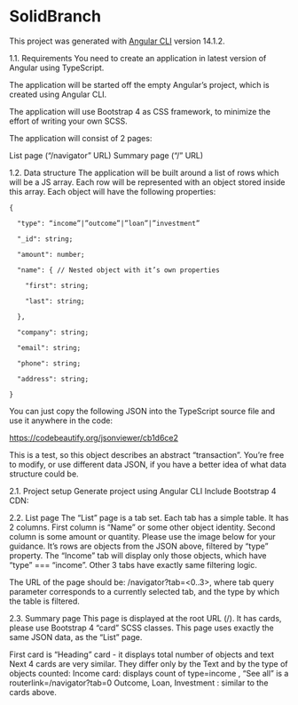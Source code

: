 # SolidBranch

This project was generated with [Angular CLI](https://github.com/angular/angular-cli) version 14.1.2.

1.1. Requirements
You need to create an application in latest version of Angular using TypeScript.


The application will be started off the empty Angular’s project, which is created using Angular CLI.

The application will use Bootstrap 4 as CSS framework, to minimize the effort of writing your own SCSS.

The application will consist of 2 pages:

List page (“/navigator” URL)
Summary page (“/” URL)

1.2. Data structure
The application will be built around a list of rows which will be a JS array. Each row will be represented with an object stored inside this array. Each object will have the following properties:


    {

      "type": “income”|”outcome”|”loan”|”investment”

      "_id": string;

      "amount": number;

      "name": { // Nested object with it’s own properties

        "first": string;

        "last": string;

      },

      "company": string;

      "email": string;

      "phone": string;

      "address": string;

    }


You can just copy the following JSON into the TypeScript source file and use it anywhere in the code:

https://codebeautify.org/jsonviewer/cb1d6ce2


This is a test, so this object describes an abstract “transaction”. You’re free to modify, or use different data JSON, if you have a better idea of what data structure could be.

2.1. Project setup
Generate project using Angular CLI
Include Bootstrap 4 CDN: <link rel="stylesheet" href="https://stackpath.bootstrapcdn.com/bootstrap/4.1.3/css/bootstrap.min.css" integrity="sha384-MCw98/SFnGE8fJT3GXwEOngsV7Zt27NXFoaoApmYm81iuXoPkFOJwJ8ERdknLPMO" crossorigin="anonymous">

2.2. List page
The “List” page is a tab set. Each tab has a simple table. It has 2 columns. First column is “Name” or some other object identity. Second column is some amount or quantity. Please use the image below for your guidance. It’s rows are objects from the JSON above, filtered by “type” property. The “Income” tab will display only those objects, which have “type” === “income”. Other 3 tabs have exactly same filtering logic.

The URL of the page should be: /navigator?tab=<0..3>, where tab query parameter corresponds to a currently selected tab, and the type by which the table is filtered.





2.3. Summary page
This page is displayed at the root URL (/). It has cards, please use Bootstrap 4 “card” SCSS classes. This page uses exactly the same JSON data, as the “List” page.

First card is “Heading” card - it displays total number of objects and text
Next 4 cards are very similar. They differ only by the Text and by the type of objects counted:
Income card: displays count of type=income , “See all” is a routerlink=/navigator?tab=0
Outcome, Loan, Investment : similar to the cards above.

